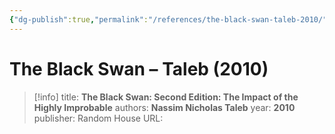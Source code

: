 ```yaml
---
{"dg-publish":true,"permalink":"/references/the-black-swan-taleb-2010/"}
---
```



# The Black Swan – Taleb (2010)

> [!info]
> title: **The Black Swan: Second Edition: The Impact of the Highly Improbable**
> authors: **Nassim Nicholas Taleb**
> year: **2010**
> publisher: Random House
> URL: 

